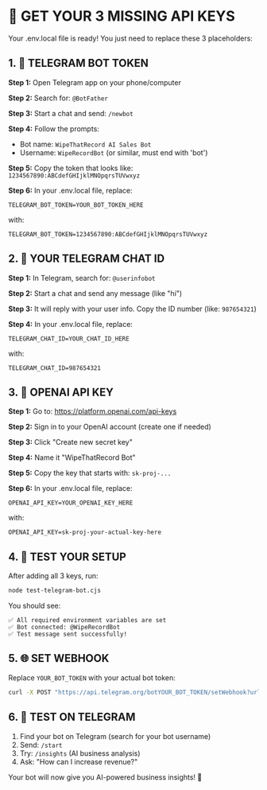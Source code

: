 # 🔑 GET YOUR 3 MISSING API KEYS

Your .env.local file is ready! You just need to replace these 3 placeholders:

## 1. 🤖 TELEGRAM BOT TOKEN

**Step 1:** Open Telegram app on your phone/computer

**Step 2:** Search for: `@BotFather`

**Step 3:** Start a chat and send: `/newbot`

**Step 4:** Follow the prompts:
- Bot name: `WipeThatRecord AI Sales Bot` 
- Username: `WipeRecordBot` (or similar, must end with 'bot')

**Step 5:** Copy the token that looks like: `1234567890:ABCdefGHIjklMNOpqrsTUVwxyz`

**Step 6:** In your .env.local file, replace:
```
TELEGRAM_BOT_TOKEN=YOUR_BOT_TOKEN_HERE
```
with:
```
TELEGRAM_BOT_TOKEN=1234567890:ABCdefGHIjklMNOpqrsTUVwxyz
```

## 2. 📱 YOUR TELEGRAM CHAT ID

**Step 1:** In Telegram, search for: `@userinfobot`

**Step 2:** Start a chat and send any message (like "hi")

**Step 3:** It will reply with your user info. Copy the ID number (like: `987654321`)

**Step 4:** In your .env.local file, replace:
```
TELEGRAM_CHAT_ID=YOUR_CHAT_ID_HERE
```
with:
```
TELEGRAM_CHAT_ID=987654321
```

## 3. 🧠 OPENAI API KEY

**Step 1:** Go to: https://platform.openai.com/api-keys

**Step 2:** Sign in to your OpenAI account (create one if needed)

**Step 3:** Click "Create new secret key"

**Step 4:** Name it "WipeThatRecord Bot" 

**Step 5:** Copy the key that starts with: `sk-proj-...`

**Step 6:** In your .env.local file, replace:
```
OPENAI_API_KEY=YOUR_OPENAI_KEY_HERE
```
with:
```
OPENAI_API_KEY=sk-proj-your-actual-key-here
```

## 4. 🧪 TEST YOUR SETUP

After adding all 3 keys, run:
```bash
node test-telegram-bot.cjs
```

You should see:
```
✅ All required environment variables are set
✅ Bot connected: @WipeRecordBot
✅ Test message sent successfully!
```

## 5. 🌐 SET WEBHOOK

Replace `YOUR_BOT_TOKEN` with your actual bot token:
```bash
curl -X POST "https://api.telegram.org/botYOUR_BOT_TOKEN/setWebhook?url=https://wipethatrecord.com/api/telegram-bot"
```

## 6. 🎉 TEST ON TELEGRAM

1. Find your bot on Telegram (search for your bot username)
2. Send: `/start`
3. Try: `/insights` (AI business analysis)
4. Ask: "How can I increase revenue?"

Your bot will now give you AI-powered business insights! 🚀 